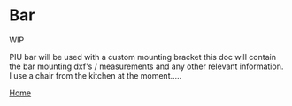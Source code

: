 # Bar  
WIP  

PIU bar will be used with a custom mounting bracket
this doc will contain the bar mounting dxf's / measurements and any other relevant information.  
I use a chair from the kitchen at the moment.....

[Home](https://github.com/Stormpegy/dancepad)  
